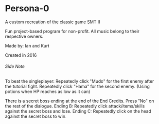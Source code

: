 # Persona-0
A custom recreation of the classic game SMT II 

Fun project-based program for non-profit. 
All music belong to their respective owners. 

Made by: Ian and Kurt

Created in 2016 

###### Side Note
To beat the singleplayer: Repeatedly click "Mudo" for the first enemy after the tutorial fight. Repeatedly click "Hama" for the second enemy. (Using potions when HP reaches as low as it can)

There is a secret boss ending at the end of the End Credits. Press "No" on the rest of the dialogue.
Ending B: Repeatedly click attack/items/skills against the secret boss and lose.
Ending C: Repeatedly click on the head against the secret boss to win.
